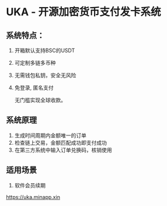 # UKA - 开源加密货币支付发卡系统

## 系统特点：

1. 开箱默认支持BSC的USDT
2. 可定制多链多币种
3. 无需钱包私钥，安全无风险
4. 免登录, 匿名支付

   无门槛实现全球收款。

## 系统原理

1. 生成时间周期内金额唯一的订单
2. 检查链上交易，金额匹配成功即支付成功
3. 在第三方系统中输入订单兑换码，核销使用

## 适用场景

1. 软件会员续期

https://uka.minapp.xin
